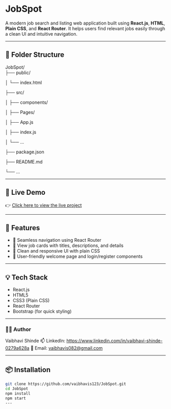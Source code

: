 # JobSpot

A modern job search and listing web application built using **React.js**, **HTML**, **Plain CSS**, and **React Router**. It helps users find relevant jobs easily through a clean UI and intuitive navigation.

---

## 📁 Folder Structure

JobSpot/
</br>
├── public/
</br>

│ └── index.html
</br>

├── src/
</br>

│ ├── components/
</br>

│ ├── Pages/
</br>

│ ├── App.js
</br>

│ ├── index.js
</br>

│ └── ...
</br>

├── package.json
</br>

├── README.md
</br>

└── ...

---

## 🚀 Live Demo

👉 [Click here to view the live project](https://vaibhavis123.github.io/JobSpot/)

---

## 🔑 Features

- 🚀 Seamless navigation using React Router
- 💼 View job cards with titles, descriptions, and details
- 🎨 Clean and responsive UI with plain CSS
- 🧭 User-friendly welcome page and login/register components

---

## 💡 Tech Stack

- React.js
- HTML5
- CSS3 (Plain CSS)
- React Router
- Bootstrap (for quick styling)

---
### 👩‍💻 Author

Vaibhavi Shinde
📫 LinkedIn: https://www.linkedin.com/in/vaibhavi-shinde-0279a628a
📧 Email: vaibhavis082@gmail.com

---

## 📦 Installation

```bash
git clone https://github.com/vaibhavis123/JobSpot.git
cd JobSpot
npm install
npm start
---
